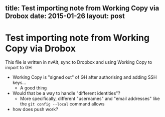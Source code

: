 title: Test importing note from Working Copy via Drobox
date: 2015-01-26
layout: post 
---

# Test importing note from Working Copy via Drobox

This file is written in nvAlt, sync to Dropbox and using Working Copy to import to GH

* Working Copy is "signed out" of GH after authorising and adding SSH keys...
	* A good thing
* Would that be a way to handle "different identities"?
	* More specifically, different "usernames" and "email addresses" like the `git config --local` command allows
* how does push work?


